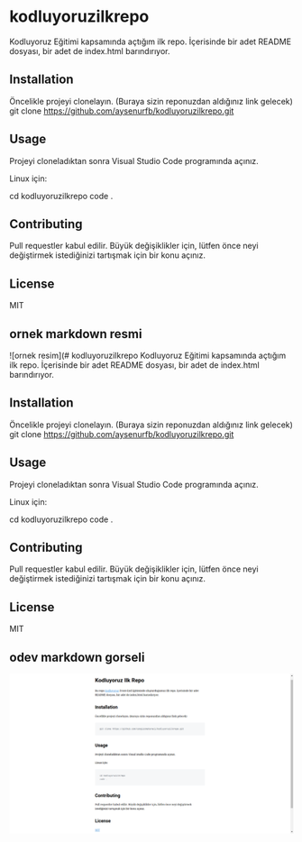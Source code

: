 # kodluyoruzilkrepo
Kodluyoruz Eğitimi kapsamında açtığım ilk repo. İçerisinde bir adet README dosyası, bir adet de index.html barındırıyor.

## Installation
Öncelikle projeyi clonelayın. (Buraya sizin reponuzdan aldığınız link gelecek)
git clone https://github.com/aysenurfb/kodluyoruzilkrepo.git

## Usage
Projeyi cloneladıktan sonra Visual Studio Code programında açınız.

Linux için:

cd kodluyoruzilkrepo
code .

## Contributing
Pull requestler kabul edilir. Büyük değişiklikler için, lütfen önce neyi değiştirmek istediğinizi tartışmak için bir konu açınız.

## License
MIT

## ornek markdown resmi
![ornek resim](# kodluyoruzilkrepo
Kodluyoruz Eğitimi kapsamında açtığım ilk repo. İçerisinde bir adet README dosyası, bir adet de index.html barındırıyor.

## Installation
Öncelikle projeyi clonelayın. (Buraya sizin reponuzdan aldığınız link gelecek)
git clone https://github.com/aysenurfb/kodluyoruzilkrepo.git

## Usage
Projeyi cloneladıktan sonra Visual Studio Code programında açınız.

Linux için:

cd kodluyoruzilkrepo
code .

## Contributing
Pull requestler kabul edilir. Büyük değişiklikler için, lütfen önce neyi değiştirmek istediğinizi tartışmak için bir konu açınız.

## License
MIT

## odev markdown gorseli
![odev resmi](https://raw.githubusercontent.com/Kodluyoruz/taskforce/main/git/odev1/figures/markdown.png)